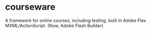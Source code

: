 courseware
==========

A framework for online courses, including testing, built in Adobe Flex MXML/ActionScript. (Now, Adobe Flash Builder)
